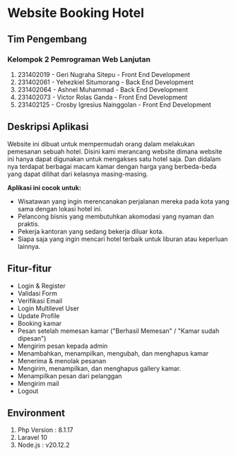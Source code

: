 # Website Booking Hotel

## Tim Pengembang

### Kelompok 2 Pemrograman Web Lanjutan 
1. 231402019 - Geri Nugraha Sitepu - Front End Development
2. 231402061 - Yehezkiel Situmorang - Back End Development
3. 231402064 - Ashnel Muhammad - Back End Development
4. 231402073 - Victor Rolas Ganda - Front End Development
5. 231402125 - Crosby Igresius Nainggolan - Front End Development

##  Deskripsi Aplikasi

Website ini dibuat untuk mempermudah orang dalam melakukan pemesanan sebuah hotel. Disini kami merancang website dimana website ini hanya dapat digunakan untuk mengakses satu hotel saja. Dan didalam nya terdapat berbagai macam kamar dengan harga yang berbeda-beda yang dapat dilihat dari kelasnya masing-masing.


**Aplikasi ini cocok untuk:**

* Wisatawan yang ingin merencanakan perjalanan mereka pada kota yang sama dengan lokasi hotel ini.
* Pelancong bisnis yang membutuhkan akomodasi yang nyaman dan praktis.
* Pekerja kantoran yang sedang bekerja diluar kota.
* Siapa saja yang ingin mencari hotel terbaik untuk liburan atau keperluan lainnya.


## Fitur-fitur

* Login & Register
* Validasi Form 
* Verifikasi Email
* Login Multilevel User 
* Update Profile
* Booking kamar
* Pesan setelah memesan kamar ("Berhasil Memesan" / "Kamar sudah dipesan")
* Mengirim pesan kepada admin
* Menambahkan, menampilkan, mengubah, dan menghapus kamar
* Menerima & menolak pesanan
* Mengirim, menampilkan, dan menghapus gallery kamar.
* Menampilkan pesan dari pelanggan
* Mengirim mail
* Logout 

## Environment

1. Php Version : 8.1.17
2. Laravel 10
3. Node.js : v20.12.2



